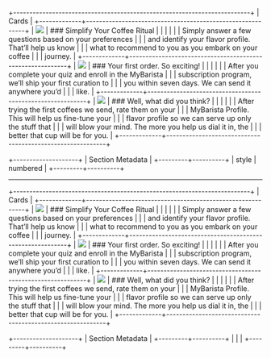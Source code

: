 +-------------------------------------------------------------------------+
| Cards                                                                   |
+-------------+-----------------------------------------------------------+
| ![][image0] | ### Simplify Your Coffee Ritual                           |
|             |                                                           |
|             | Simply answer a few questions based on your preferences   |
|             | and identify your flavor profile. That’ll help us know    |
|             | what to recommend to you as you embark on your coffee     |
|             | journey.                                                  |
+-------------+-----------------------------------------------------------+
| ![][image1] | ### Your first order. So exciting!                        |
|             |                                                           |
|             | After you complete your quiz and enroll in the MyBarista  |
|             | subscription program, we’ll ship your first curation to   |
|             | you within seven days. We can send it anywhere you’d      |
|             | like.                                                     |
+-------------+-----------------------------------------------------------+
| ![][image2] | ### Well, what did you think?                             |
|             |                                                           |
|             | After trying the first coffees we send, rate them on your |
|             | MyBarista Profile. This will help us fine-tune your       |
|             | flavor profile so we can serve up only the stuff that     |
|             | will blow your mind. The more you help us dial it in, the |
|             | better that cup will be for you.                          |
+-------------+-----------------------------------------------------------+

+--------------------+
| Section Metadata   |
+---------+----------+
| style   | numbered |
+---------+----------+

---

+-------------------------------------------------------------------------+
| Cards                                                                   |
+-------------+-----------------------------------------------------------+
| ![][image0] | ### Simplify Your Coffee Ritual                           |
|             |                                                           |
|             | Simply answer a few questions based on your preferences   |
|             | and identify your flavor profile. That’ll help us know    |
|             | what to recommend to you as you embark on your coffee     |
|             | journey.                                                  |
+-------------+-----------------------------------------------------------+
| ![][image1] | ### Your first order. So exciting!                        |
|             |                                                           |
|             | After you complete your quiz and enroll in the MyBarista  |
|             | subscription program, we’ll ship your first curation to   |
|             | you within seven days. We can send it anywhere you’d      |
|             | like.                                                     |
+-------------+-----------------------------------------------------------+
| ![][image2] | ### Well, what did you think?                             |
|             |                                                           |
|             | After trying the first coffees we send, rate them on your |
|             | MyBarista Profile. This will help us fine-tune your       |
|             | flavor profile so we can serve up only the stuff that     |
|             | will blow your mind. The more you help us dial it in, the |
|             | better that cup will be for you.                          |
+-------------+-----------------------------------------------------------+

+--------------------+
| Section Metadata   |
+---------+----------+
|         |          |
+---------+----------+


[image0]: https://main--frescopa--aem-showcase.hlx.page/media_1e5f3758518e2910fa837c9b8178ca4c1b136ee43.png#width=1360&height=480

[image1]: https://main--frescopa--aem-showcase.hlx.page/media_16fa7d817129768acbadec4516d9525d0b452b33e.jpeg#width=5472&height=3648

[image2]: https://main--frescopa--aem-showcase.hlx.page/media_156701709609aa778c5d5860c4e1ab4eaeb098768.jpeg#width=5142&height=3754